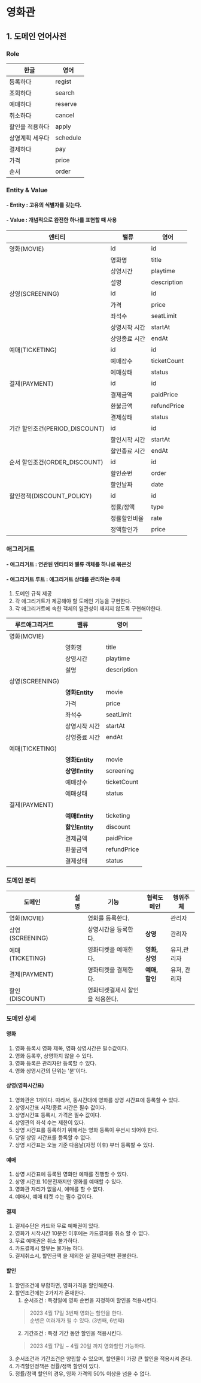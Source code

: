 # 영화관

## 1. 도메인 언어사전

### Role
| 한글       | 영어       |
|----------|----------|
| 등록하다     | regist   |
| 조회하다     | search   |
| 예매하다     | reserve  |
| 취소하다     | cancel   |
| 할인을 적용하다 | apply    |
| 상영계획 세우다 | schedule |
| 결제하다     | pay      |
| 가격       | price    |
| 순서       | order    |

### Entity & Value
#### - Entity : 고유의 식별자를 갖는다.
#### - Value : 개념적으로 완전한 하나를 표현할 때 사용
| 엔티티                     | 밸류      | 영어         |
|-------------------------|---------|------------|
| 영화(MOVIE)               | id      | id         |
|                         | 영화명     | title      |
|                         | 상영시간    | playtime   |
|                         | 설명      | description |
| 상영(SCREENING)           | id      | id         |
|                         | 가격      | price      |
|                         | 좌석수     | seatLimit  |
|                         | 상영시작 시간 | startAt    |
|                         | 상영종료 시간 | endAt      |
| 예매(TICKETING)           | id      | id         |
|                         | 예매장수    | ticketCount |
|                         | 예매상태    | status     |
| 결제(PAYMENT)             | id      | id         |
|                         | 결제금액    | paidPrice  |
|                         | 환불금액    | refundPrice |
|                         | 결제상태    | status     |
| 기간 할인조건(PERIOD_DISCOUNT) | id      | id         |
|                         | 할인시작 시간 | startAt    |
|                         | 할인종료 시간 | endAt      |
| 순서 할인조건(ORDER_DISCOUNT) | id      | id         |
|                         | 할인순번    | order      |
|                         | 할인날짜    | date       |
| 할인정책(DISCOUNT_POLICY)   | id      | id         |
|                         | 정률/정액   | type       |
|                         | 정률할인비율  | rate       |
|                         | 정액할인가   | price      |


### 애그리거트
#### - 애그리거트 : 연관된 엔티티와 밸류 객체를 하나로 묶은것
#### - 애그리거트 루트 : 애그리거트 상태를 관리하는 주체
1. 도메인 규칙 제공  
2. 각 애그리거트가 제공해야 할 도메인 기능을 구현한다.  
3. 각 애그리거트에 속한 객체의 일관성이 깨지지 않도록 구현해야한다.

| 루트애그리거트       | 밸류           | 영어          |
|---------------|--------------|-------------|
| 영화(MOVIE)     |              |             |
|               | 영화명          | title       |
|               | 상영시간         | playtime    |
|               | 설명           | description |
| 상영(SCREENING) |              |             |
|               | **영화Entity** | movie       |
|               | 가격           | price       |
|               | 좌석수          | seatLimit   |
|               | 상영시작 시간      | startAt     |
|               | 상영종료 시간      | endAt       |
| 예매(TICKETING) |              |             |
|               | **영화Entity**     | movie       |
|               | **상영Entity**     | screening   |
|               | 예매장수         | ticketCount |
|               | 예매상태         | status      |
| 결제(PAYMENT)   |              |             |
|               | **예매Entity**     | ticketing |
|               | **할인Entity**     | discount    |
|               | 결제금액         | paidPrice   |
|               | 환불금액         | refundPrice |
|               | 결제상태         | status      |


### 도메인 분리
| 도메인          |                |              | 설명  | 기능                | 협력도메인            | 행위주체    |
|--------------|--------------|-------------|-----|-------------------|------------------|---------|
| 영화(MOVIE)    |              |            |     | 영화를 등록한다.         |                  | 관리자     |
| 상영(SCREENING) |              |            |     | 상영시간을 등록한다.       | **상영**           | 관리자     |
| 예매(TICKETING) |              |            |     | 영화티켓을 예매한다.       | **영화, 상영** | 유저,관리자  |
| 결제(PAYMENT)  |              |            |     | 영화티켓을 결제한다.       | **예매, 할인**       | 유저, 관리자 |
| 할인(DISCOUNT) |              |            |     | 영화티켓결제시 할인을 적용한다. |                  |      |



### 도메인 상세
#### 영화
1. 영화 등록시 영화 제목, 영화 상영시간은 필수값이다. 
2. 영화 등록후, 상영하지 않을 수 있다.
3. 영화 등록은 관리자만 등록할 수 있다.
4. 영화 상영시간의 단위는 '분'이다.

#### 상영(영화시간표)
1. 영화관은 1개이다. 따라서, 동시간대에 영화를 상영 시간표에 등록할 수 있다.
2. 상영시간표 시작/종료 시간은 필수 값이다. 
3. 상영시간표 등록시, 가격은 필수 값이다.
4. 상영관의 좌석 수는 제한이 있다.
5. 상영 시간표를 등록하기 위해서는 영화 등록이 우선시 되어야 한다.
6. 당일 상영 시간표를 등록할 수 없다.
7. 상영 시간표는 오늘 기준 다음날(자정 이후) 부터 등록할 수 있다.

#### 예매
1. 상영 시간표에 등록된 영화만 예매를 진행할 수 있다.
2. 상영 시간표 10분전까지만 영화를 예매할 수 있다.
3. 영화관 자리가 없을시, 예매를 할 수 없다.
4. 예매시, 예매 티켓 수는 필수 값이다.

#### 결제
1. 결제수단은 카드와 무료 예매권이 있다.
2. 영화가 시작시간 10분전 이후에는 카드결제를 취소 할 수 없다.
3. 무료 예매권은 취소 불가하다.
4. 카드결제시 할부는 불가능 하다.
5. 결제취소시, 할인금액 을 제외한 실 결제금액만 환불한다.

#### 할인
1. 할인조건에 부합하면, 영화가격을 할인해준다.
2. 할인조건에는 2가지가 존재한다.
   1. 순서조건 : 특정일에 영화 순번을 지정하여 할인을 적용시킨다.
    > 2023 4월 17일 3번째 영화는 할인을 한다.  
      순번은 여러개가 될 수 있다. (3번째, 6번째)
   2. 기간조건 : 특정 기간 동안 할인을 적용시킨다.
    > 2023 4월 17일 ~ 4월 20일 까지 영화할인 가능하다.
3. 순서조건과 기간조건은 양립할 수 있으며, 할인율이 가장 큰 할인을 적용시켜 준다.
4. 가격할인정책은 정률/정액 할인이 있다.
5. 정률/정액 할인의 경우, 영화 가격의 50% 이상을 넘을 수 없다.
